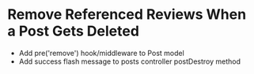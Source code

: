 # Remove Referenced Reviews When a Post Gets Deleted

- Add pre('remove') hook/middleware to Post model
- Add success flash message to posts controller postDestroy method

